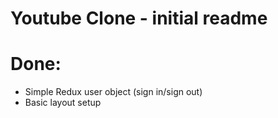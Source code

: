 # Youtube Clone - initial readme

# Done:

* Simple Redux user object (sign in/sign out)
* Basic layout setup


